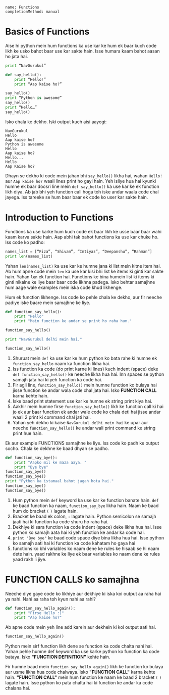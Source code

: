 ```ngMeta
name: Functions
completionMethod: manual
```

# Basics of Functions

Aise hi python mein hum functions ka use kar ke hum ek baar kuch code likh ke usko bahot baar use kar sakte hain. Isse humara kaam bahot aasan ho jata hai.

```python
print “NavGurukul”

def say_hello():
    print “Hello!”
    print “Aap kaise ho?”

say_hello()
print “Python is awesome”
say_hello()
print “Hello…”
say_hello()
```

Isko chala ke dekho. Iski output kuch aisi aayegi:

```
NavGurukul
Hello
Aap kaise ho?
Python is awesome
Hello
Aap kaise ho?
Hello...
Hello
Aap Kaise ho?
```

Dhayn se dekho ki code mein jahan bhi `say_hello()` likha hai, wahan `Hello!` aur `Aap kaise ho?` waali lines print ho gayi hain. Yeh isliye hua hai kyunki humne ek baar doosri line mein `def say_hello()` ka use kar ke ek function likh diya. Ab jab bhi yeh function call hoga toh iske andar waala code chal jayega. Iss tareeke se hum baar baar ek code ko user kar sakte hain.

# Introduction to Functions

Functions ka use karke hum kuch code ek baar likh ke usse baar baar wahi kaam karva sakte hain. Aap abhi tak bahot functions ka use kar chuke ho. Iss code ko padho:

```python
names_list = [“Fiza”, “Shivam”, “Imtiyaz”, “Deepanshu”, “Rahman”]
print len(names_list)
```

Yahan `len(names_list)` ka use kar ke humne jana ki list mein kitne item hai. Ab hum apne code mein `len` ka use kar kisi bhi list ke items ki ginti kar sakte hain. Yahan `len` ek function hai. Functions ke bina humein list ki items ki ginti nikalne ke liye baar baar code likhna padega. Isko behtar samajhne hum aage wale examples mein iska code khud likhenge.

Hum ek function likhenge. Iss code ko pehle chala ke dekho, aur fir neeche padiye iske baare mein samajhne ke liye.

```python
def function_say_hello():
    print "Hello"
    print "Main function ke andar se print ho raha hun."

function_say_hello()

print "NavGurukul delhi mein hai."

function_say_hello()
```

1. Shuruat mein `def` ka use kar ke hum python ko bata rahe ki humne ek `function_say_hello` naam ka function likha hai.
2. Iss function ka code (do print karne ki lines) kuch indent (space) deke `def function_say_hello()` ke neeche likha hua hai. Inn spaces se python samajh jata hai ki yeh function ka code hai.
3. Fir agli line, `function_say_hello()` mein humne function ko bulaya hai jisse function ke andar wala code chal jata hai. Isko **FUNCTION CALL** karna kehte hain.
4. Iske baad print statement use kar ke humne ek string print kiya hai.
5. Aakhir mein humne firse `function_say_hello()` likh ke function call ki hai jo ek aur baar function ek andar wale code ko chala deti hai jisse andar waali 2 print ki command chal jati hai.
6. Yahan yeh dekho ki kaise `NavGurukul delhi mein hai` ke upar aur neeche `function_say_hello()` ke andar wali print command ke string print hue hain.

Ek aur example FUNCTIONS samajhne ke liye. Iss code ko padh ke output socho. Chala ke dekhne ke baad dhyan se padho.

```python
def function_say_bye():
    print "Aapko mil ke maza aaya. "
    print "Bye bye"
function_say_bye()
function_say_bye()
print "Python ka istamaal bahot jagah hota hai."
function_say_bye()
function_say_bye()
```

1. Hum python mein `def` keyword ka use kar ke function banate hain. `def` ke baad function ka naam, `function_say_bye` likha hain. Naam ke baad hum do bracket `(` `)` lagate hain.
2. Bracket ke baad ek colon, `:` lagate hain. Python semicolon se samajh jaati hai ki function ka code shuru ho raha hai.
3. Dekhiye ki sara function ka code indent (space) deke likha hua hai. Isse python ko samajh aata hai ki yeh function ke andar ka code hai.
4. `print "Bye bye"` ke baad code space diye bina likha hua hai. Isse python ko samajh aati hai ki function ka code kahatam ho gaya hai
5. functions ko bhi variables ko naam dene ke rules ke hisaab se hi naam dete hain. yaad rakhne ke liye ek baar variables ko naam dene ke rules yaad rakh li jiye.

# FUNCTION CALLS ko samajhna

Neeche diye gaye code ko likhiye aur dekhiye ki iska koi output aa raha hai ya nahi. Nahi aa raha toh kyun nahi aa rahi?

```python
def function_say_hello_again():
    print "Firse Hello :)"
    print "Aap kaise ho?"
```

Ab apne code mein yeh line add karein aur dekhein ki koi output aati hai.

```python
function_say_hello_again()
```

Python mein sirf function likh dene se function ka code chalta nahi hai. Yahan pehle humne def keyword ka use karke python ko function ka code bataya. Isko **"FUNCTION DEFINITION"** kehte hain.

Fir humne baad mein `function_say_hello_again()` likh ke function ko bulaya aur usme likha hua code chalwaya. Isko **"FUNCTION CALL"** karna kehte hain. **"FUNCTION CALL"** mein hum function ke naam ke baad 2 bracket `(` `)` lagate hain. Isse python ko pata chalta hai ki function ke andar ka code chalana hai.